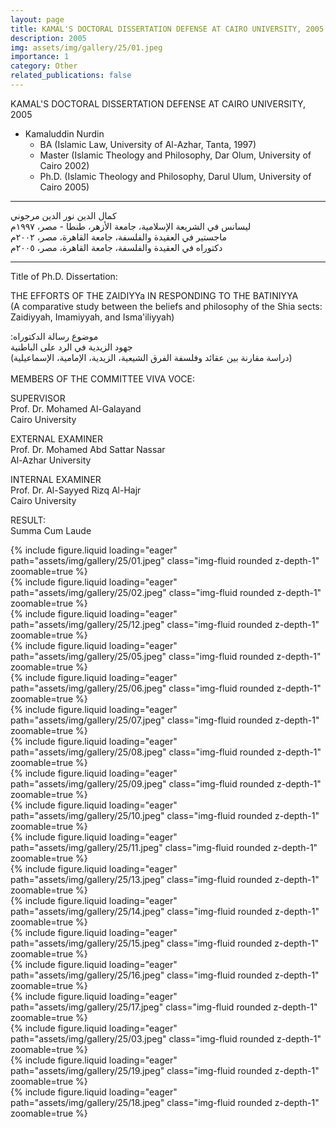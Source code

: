 ```yaml
---
layout: page
title: KAMAL'S DOCTORAL DISSERTATION DEFENSE AT CAIRO UNIVERSITY, 2005
description: 2005
img: assets/img/gallery/25/01.jpeg
importance: 1
category: Other
related_publications: false
---
```


<p class="distill-post-title">KAMAL'S DOCTORAL DISSERTATION DEFENSE AT CAIRO UNIVERSITY, 2005</p>

- Kamaluddin Nurdin
  - BA (Islamic Law, University of Al-Azhar, Tanta, 1997)
  - Master (Islamic Theology and Philosophy, Dar Olum, University of Cairo 2002)
  - Ph.D. (Islamic Theology and Philosophy, Darul Ulum, University of Cairo 2005)

---

<div class="rtl">
كمال الدين نور الدين مرجوني
  <br>
ليسانس في الشريعة الإسلامية، جامعة الأزهر، طنطا - مصر، ١٩٩٧م
  <br>
ماجستير في العقيدة والفلسفة، جامعة القاهرة، مصر، ٢٠٠٢م
  <br>
دكتوراه في العقيدة والفلسفة، جامعة القاهرة، مصر، ٢٠٠٥م
</div>

---

Title of Ph.D. Dissertation:

THE EFFORTS OF THE ZAIDIYYa IN RESPONDING TO THE BATINIYYA
<br>
(A comparative study between the beliefs and philosophy of the Shia sects: Zaidiyyah, Imamiyyah, and Isma'iliyyah)

<div class="rtl">
:موضوع رسالة الدكتوراه
<br>
جهود الزيدية في الرد على الباطنية
<br>
(دراسة مقارنة بين عقائد وفلسفة الفرق الشيعية، الزيدية، الإمامية، الإسماعيلية)
</div>
<br>
MEMBERS OF THE COMMITTEE VIVA VOCE:

SUPERVISOR
<br>Prof. Dr. Mohamed Al-Galayand
<br>Cairo University

EXTERNAL EXAMINER
<br>Prof. Dr. Mohamed Abd Sattar Nassar
<br>Al-Azhar University

INTERNAL EXAMINER
<br>Prof. Dr. Al-Sayyed Rizq Al-Hajr
<br>Cairo University

RESULT:
<br>Summa Cum Laude

<div class="row mt-3">
    <div class="col-sm mt-3 mt-md-0">
        {% include figure.liquid loading="eager" path="assets/img/gallery/25/01.jpeg" class="img-fluid rounded z-depth-1" zoomable=true %}
    </div>
    <div class="col-sm mt-3 mt-md-0">
        {% include figure.liquid loading="eager" path="assets/img/gallery/25/02.jpeg" class="img-fluid rounded z-depth-1" zoomable=true %}
    </div>
</div>
<div class="row mt-3">
    <div class="col-sm mt-3 mt-md-0">
        {% include figure.liquid loading="eager" path="assets/img/gallery/25/12.jpeg" class="img-fluid rounded z-depth-1" zoomable=true %}
    </div>
    <div class="col-sm mt-3 mt-md-0">
        {% include figure.liquid loading="eager" path="assets/img/gallery/25/05.jpeg" class="img-fluid rounded z-depth-1" zoomable=true %}
    </div>
    
</div>
<div class="row mt-3">
    <div class="col-sm mt-3 mt-md-0">
        {% include figure.liquid loading="eager" path="assets/img/gallery/25/06.jpeg" class="img-fluid rounded z-depth-1" zoomable=true %}
    </div>
    <div class="col-sm mt-3 mt-md-0">
        {% include figure.liquid loading="eager" path="assets/img/gallery/25/07.jpeg" class="img-fluid rounded z-depth-1" zoomable=true %}
    </div>
</div>
<div class="row mt-3">
    <div class="col-sm mt-3 mt-md-0">
        {% include figure.liquid loading="eager" path="assets/img/gallery/25/08.jpeg" class="img-fluid rounded z-depth-1" zoomable=true %}
    </div>
    <div class="col-sm mt-3 mt-md-0">
        {% include figure.liquid loading="eager" path="assets/img/gallery/25/09.jpeg" class="img-fluid rounded z-depth-1" zoomable=true %}
    </div>
</div>
<div class="row mt-3">
    <div class="col-sm mt-3 mt-md-0">
        {% include figure.liquid loading="eager" path="assets/img/gallery/25/10.jpeg" class="img-fluid rounded z-depth-1" zoomable=true %}
    </div>
    <div class="col-sm mt-3 mt-md-0">
        {% include figure.liquid loading="eager" path="assets/img/gallery/25/11.jpeg" class="img-fluid rounded z-depth-1" zoomable=true %}
    </div>
</div>
<div class="row mt-3">
    <div class="col-sm mt-3 mt-md-0">
        {% include figure.liquid loading="eager" path="assets/img/gallery/25/13.jpeg" class="img-fluid rounded z-depth-1" zoomable=true %}
    </div>
    <div class="col-sm mt-3 mt-md-0">
        {% include figure.liquid loading="eager" path="assets/img/gallery/25/14.jpeg" class="img-fluid rounded z-depth-1" zoomable=true %}
    </div>
</div>
<div class="row mt-3">
    <div class="col-sm mt-3 mt-md-0">
        {% include figure.liquid loading="eager" path="assets/img/gallery/25/15.jpeg" class="img-fluid rounded z-depth-1" zoomable=true %}
    </div>
    <div class="col-sm mt-3 mt-md-0">
        {% include figure.liquid loading="eager" path="assets/img/gallery/25/16.jpeg" class="img-fluid rounded z-depth-1" zoomable=true %}
    </div>
</div>
<div class="row mt-3">
    <div class="col-sm mt-3 mt-md-0">
        {% include figure.liquid loading="eager" path="assets/img/gallery/25/17.jpeg" class="img-fluid rounded z-depth-1" zoomable=true %}
    </div>
    <div class="col-sm mt-3 mt-md-0">
        {% include figure.liquid loading="eager" path="assets/img/gallery/25/03.jpeg" class="img-fluid rounded z-depth-1" zoomable=true %}
    </div>
</div>
<div class="row mt-3">
    <div class="col-sm mt-3 mt-md-0">
        {% include figure.liquid loading="eager" path="assets/img/gallery/25/19.jpeg" class="img-fluid rounded z-depth-1" zoomable=true %}
    </div>
    <div class="col-sm mt-3 mt-md-0">
        {% include figure.liquid loading="eager" path="assets/img/gallery/25/18.jpeg" class="img-fluid rounded z-depth-1" zoomable=true %}
    </div>
</div>
